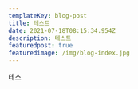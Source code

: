 ```yaml
---
templateKey: blog-post
title: 테스트
date: 2021-07-18T08:15:34.954Z
description: 테스트
featuredpost: true
featuredimage: /img/blog-index.jpg
---
```

테스